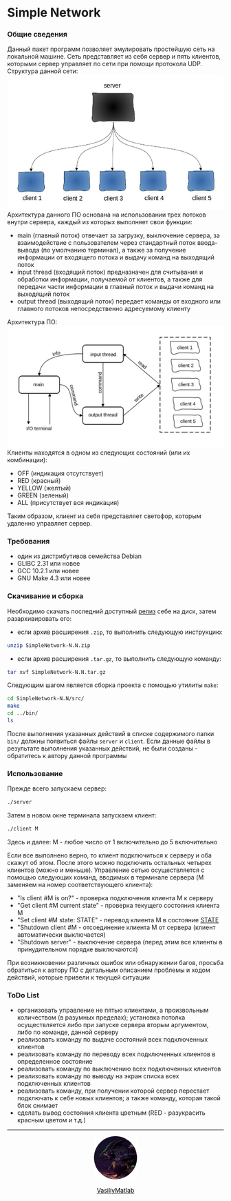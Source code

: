 <h1>Simple Network</h1>

<h3>Общие сведения</h3>
Данный пакет программ позволяет эмулировать простейшую сеть на локальной машине. Сеть представляет из себя сервер и пять клиентов, которыми сервер управляет по сети при помощи протокола UDP. Структура данной сети:
<img src="figures/net.jpeg" />
Архитектура данного ПО основана на использовании трех потоков внутри сервера, каждый из которых выполняет свои функции:

- main (главный поток) отвечает за загрузку, выключение сервера, за взаимодействие с пользователем через стандартный поток ввода-вывода (по умолчанию терминал), а также за получение информации от входящего потока и выдачу команд на выходящий поток
- input thread (входящий поток) предназначен для считывания и обработки информации, получаемой от клиентов, а также для передачи части информации в главный поток и выдачи команд на выходящий поток
- output thread (выходящий поток) передает команды от входного или главного потоков непосредственно адресуемому клиенту

Архитектура ПО:
<img src="figures/architecture.jpg" />
Клиенты находятся в одном из следующих состояний (или их комбинации): <a name="States"></a>
- OFF (индикация отсутствует)
- RED (красный)
- YELLOW (желтый)
- GREEN (зеленый)
- ALL (присутствует вся индикация)

Таким образом, клиент из себя представляет светофор, которым удаленно управляет сервер.

<h3>Требования</h3>

- один из дистрибутивов семейства Debian
- GLIBC 2.31 или новее
- GCC 10.2.1 или новее
- GNU Make 4.3 или новее

<h3>Скачивание и сборка</h3>
Необходимо скачать последний доступный <a href="https://github.com/VasiliyMatlab/SimpleNetwork/releases">релиз</a> себе на диск, затем разархивировать его:

- если архив расширения `.zip`, то выполнить следующую инструкцию:
```bash
unzip SimpleNetwork-N.N.zip
```
- если архив расширения `.tar.gz`, то выполнить следующую команду:
```bash
tar xvf SimpleNetwork-N.N.tar.gz
```
Следующим шагом является сборка проекта с помощью утилиты `make`:
```bash
cd SimpleNetwork-N.N/src/
make
cd ../bin/
ls
```
После выполнения указанных действий в списке содержимого папки `bin/` должны появиться файлы `server` и `client`. Если данные файлы в результате выполнения указанных действий, не были созданы - обратитесь к автору данной программы

<h3>Использование</h3>
Прежде всего запускаем сервер:

```bash
./server
```
Затем в новом окне терминала запускаем клиент:

```bash
./client M
```
Здесь и далее: M - любое число от 1 включительно до 5 включительно

Если все выполнено верно, то клиент подключиться к серверу и оба скажут об этом. После этого можно подключить остальных четырех клиентов (можно и меньше).
Управление сетью осуществляется с помощью следующих команд, вводимых в терминале сервера (M заменяем на номер соответствующего клиента):
- "Is client #M is on?" - проверка подключения клиента M к серверу
- "Get client #M current state" - проверка текущего состояния клиента M
- "Set client #M state: STATE" - перевод клиента M в состояние [STATE](#States)
- "Shutdown client #M - отсоединение клиента M от сервера (клиент автоматически выключается)
- "Shutdown server" - выключение сервера (перед этим все клиенты в принудительном порядке выключаются)

При возникновении различных ошибок или обнаружении багов, просьба обратиться к автору ПО с детальным описанием проблемы и ходом действий, которые привели к текущей ситуации

<h3>ToDo List</h3>

- организовать управление не пятью клиентами, а произвольным количеством (в разумных пределах); установка потолка осуществляется либо при запуске сервера вторым аргументом, либо по команде, данной серверу
- реализовать команду по выдаче состояний всех подключенных клиентов
- реализовать команду по переводу всех подключенных клиентов в определенное состояние
- реализовать команду по выключению всех подключенных клиентов
- реализовать команду по выводу на экран списка всех подключенных клиентов
- реализовать команду, при получении которой сервер перестает подключать к себе новых клиентов; а также команду, которая такой блок снимает
- сделать вывод состояния клиента цветным (RED - разукрасить красным цветом и т.д.)

***
<p align="center"><a href="https://github.com/VasiliyMatlab"><img src="figures/profile.jpg" width="100" alt="VasiliyMatlab" /></a></p>
<p align="center"><a href="https://github.com/VasiliyMatlab" style="color: #000000">VasiliyMatlab</a></p>
